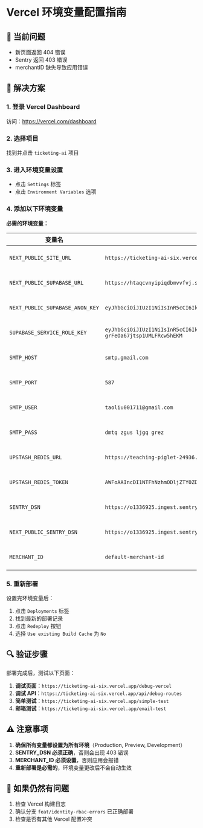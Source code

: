 # Vercel 环境变量配置指南

## 🚨 当前问题
- 新页面返回 404 错误
- Sentry 返回 403 错误
- merchantID 缺失导致应用错误

## 🔧 解决方案

### 1. 登录 Vercel Dashboard
访问：https://vercel.com/dashboard

### 2. 选择项目
找到并点击 `ticketing-ai` 项目

### 3. 进入环境变量设置
- 点击 `Settings` 标签
- 点击 `Environment Variables` 选项

### 4. 添加以下环境变量

**必需的环境变量：**

| 变量名 | 值 | 环境 |
|--------|-----|------|
| `NEXT_PUBLIC_SITE_URL` | `https://ticketing-ai-six.vercel.app` | Production, Preview, Development |
| `NEXT_PUBLIC_SUPABASE_URL` | `https://htaqcvnyipiqdbmvvfvj.supabase.co` | Production, Preview, Development |
| `NEXT_PUBLIC_SUPABASE_ANON_KEY` | `eyJhbGciOiJIUzI1NiIsInR5cCI6IkpXVCJ9.eyJpc3MiOiJzdXBhYmFzZSIsInJlZiI6Imh0YXFjdm55aXBpcWRibXZ2ZnZqIiwicm9sZSI6ImFub24iLCJpYXQiOjE3NjEwNzYwOTgsImV4cCI6MjA3NjY1MjA5OH0.5fPm5K_41wc9XZhzqaVupMlD9EEo4wwjaguQkCRKw` | Production, Preview, Development |
| `SUPABASE_SERVICE_ROLE_KEY` | `eyJhbGciOiJIUzI1NiIsInR5cCI6IkpXVCJ9.eyJpc3MiOiJzdXBhYmFzZSIsInJlZiI6Imh0YXFjdm55aXBpcWRibXZ2ZnZqIiwicm9sZSI6InNlcnZpY2Vfcm9sZSIsImlhdCI6MTc2MTA3NjA5OCwiZXhwIjoyMDc2NjUyMDk4fQ.84ZGW8t9veGNDJwvy-grFeOa67jtsp1UMLFRcw5hEKM` | Production, Preview, Development |
| `SMTP_HOST` | `smtp.gmail.com` | Production, Preview, Development |
| `SMTP_PORT` | `587` | Production, Preview, Development |
| `SMTP_USER` | `taoliu001711@gmail.com` | Production, Preview, Development |
| `SMTP_PASS` | `dmtq zgus ljgq grez` | Production, Preview, Development |
| `UPSTASH_REDIS_URL` | `https://teaching-piglet-24936.upstash.io` | Production, Preview, Development |
| `UPSTASH_REDIS_TOKEN` | `AWFoAAIncDI1NTFhNzhmODljZTY0ZDk0YmU0YzNiY2EwZDMyYjY3ZHAyMjQ5MzY` | Production, Preview, Development |
| `SENTRY_DSN` | `https://o1336925.ingest.sentry.io/6606312` | Production, Preview, Development |
| `NEXT_PUBLIC_SENTRY_DSN` | `https://o1336925.ingest.sentry.io/6606312` | Production, Preview, Development |
| `MERCHANT_ID` | `default-merchant-id` | Production, Preview, Development |

### 5. 重新部署
设置完环境变量后：
1. 点击 `Deployments` 标签
2. 找到最新的部署记录
3. 点击 `Redeploy` 按钮
4. 选择 `Use existing Build Cache` 为 `No`

## 🔍 验证步骤

部署完成后，测试以下页面：

1. **调试页面**：`https://ticketing-ai-six.vercel.app/debug-vercel`
2. **调试 API**：`https://ticketing-ai-six.vercel.app/api/debug-routes`
3. **简单测试**：`https://ticketing-ai-six.vercel.app/simple-test`
4. **邮箱测试**：`https://ticketing-ai-six.vercel.app/email-test`

## ⚠️ 注意事项

1. **确保所有变量都设置为所有环境**（Production, Preview, Development）
2. **SENTRY_DSN 必须正确**，否则会出现 403 错误
3. **MERCHANT_ID 必须设置**，否则应用会报错
4. **重新部署是必需的**，环境变量更改后不会自动生效

## 🐛 如果仍然有问题

1. 检查 Vercel 构建日志
2. 确认分支 `feat/identity-rbac-errors` 已正确部署
3. 检查是否有其他 Vercel 配置冲突